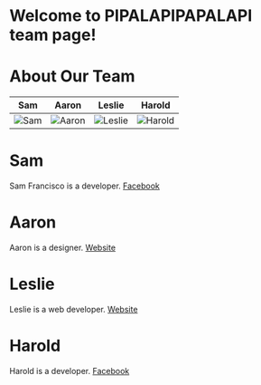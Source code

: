 Welcome to PIPALAPIPAPALAPI team page!
================
<!--<p align="center">-->
<!--<img src="http://www.rapidfiregames.com/sites/default/files/pics/gundammemories/mobile-suit-gundam.jpg"/>-->
<!--</p>-->
<!---->
<!--Hello, we are a team mostly from Japan (Tokyo). Our team name is called Gundam because we like ガンダム！Gundam/ガンダム is a Japanese giant robot mecha anime series and is very popular.-->
<!---->
<!--Although there is an explosion in the popularity of computer science in the United States and such, computer science and engineering is still looked down upon in Japan. Engineers are looked down upon in Japan. We want to change this mindset. If we win, we want to use this opportunity and make it so that all Japanese people will realize the power and potential of coding, computer science, and hackathons!-->
<!---->
<!--私たちは日本にいても、Tommyさんも日本が好きです！アメリカなどでは情報工学はもっと大人気になるのに、日本ではまだ工学部は人気ではありません。私たちはその考えを変えたい。もし勝てば、この機会で全部の日本人に情報工学とハッカソンの力と可能性を気づかせます。 -->


About Our Team
===========================

| Sam | Aaron | Leslie | Harold
|--- |--- |--- |---
| ![Sam](https://fbcdn-sphotos-c-a.akamaihd.net/hphotos-ak-xpa1/v/t1.0-9/10348605_10152404361107552_6172093561532567929_n.jpg?oh=796175c9a0e84f8854c8f688cb9239b5&oe=550A738C&__gda__=1427587738_f28b5e16cc707cb0a4dafebad0b61c98) | ![Aaron](https://fbcdn-sphotos-h-a.akamaihd.net/hphotos-ak-xap1/v/t1.0-9/1798051_1007798622569510_7822721321678438505_n.jpg?oh=e50220e7d629606aa7cee58d44f9255b&oe=5506240A&__gda__=1427559382_cb04c2dfade0c47e8c5188a138346cdc) | ![Leslie](https://fbcdn-sphotos-h-a.akamaihd.net/hphotos-ak-xfp1/v/t1.0-9/1441432_802443539797168_857967072361011217_n.jpg?oh=238a84f46463ab2e393b6ae1fae6fad4&oe=551460AF&__gda__=1426451630_f35a7ffb581cb4049c2d86389ef5cfd4) | ![Harold](https://fbcdn-sphotos-d-a.akamaihd.net/hphotos-ak-xpf1/v/t1.0-9/10500575_833200360025522_2270195347484819285_n.jpg?oh=a083921ceec88ab0791f961983c4bdb6&oe=550DC016&__gda__=1426085500_7266a3aac0360dd5bcf2cfcb12d6510f)


Sam
=======
Sam Francisco is a developer. [Facebook](https://www.facebook.com/perfectweiss)

Aaron
=======
Aaron is a designer. [Website](https://www.facebook.com/nelonoel)

Leslie
=======
Leslie is a web developer. [Website](https://www.facebook.com/resurichan)

Harold
=======
Harold is a developer. [Facebook](https://www.facebook.com/haroldcalayan)